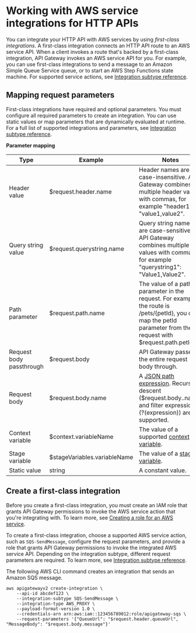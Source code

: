 # Working with AWS service integrations for HTTP APIs<a name="http-api-develop-integrations-aws-services"></a>

You can integrate your HTTP API with AWS services by using *first\-class integrations*\. A first\-class integration connects an HTTP API route to an AWS service API\. When a client invokes a route that's backed by a first\-class integration, API Gateway invokes an AWS service API for you\. For example, you can use first\-class integrations to send a message to an Amazon Simple Queue Service queue, or to start an AWS Step Functions state machine\. For supported service actions, see [Integration subtype reference](http-api-develop-integrations-aws-services-reference.md)\.

## Mapping request parameters<a name="http-api-develop-integrations-aws-services-parameter-mapping"></a>

First\-class integrations have required and optional parameters\. You must configure all required parameters to create an integration\. You can use static values or map parameters that are dynamically evaluated at runtime\. For a full list of supported integrations and parameters, see [Integration subtype reference](http-api-develop-integrations-aws-services-reference.md)\.


**Parameter mapping**  

| Type | Example | Notes | 
| --- | --- | --- | 
| Header value | $request\.header\.name | Header names are case\-insensitive\. API Gateway combines multiple header values with commas, for example "header1": "value1,value2"\. | 
| Query string value | $request\.querystring\.name | Query string names are case\-sensitive\. API Gateway combines multiple values with commas, for example "querystring1": "Value1,Value2"\. | 
| Path parameter | $request\.path\.name | The value of a path parameter in the request\. For example if the route is /pets/\{petId\}, you can map the petId parameter from the request with $request\.path\.petId\. | 
| Request body passthrough | $request\.body | API Gateway passes the entire request body through\. | 
| Request body | $request\.body\.name | A [JSON path expression](https://goessner.net/articles/JsonPath/index.html#e2)\. Recursive descent \($request\.body\.\.name\) and filter expressions \(?\(expression\)\) aren't supported\. | 
| Context variable | $context\.variableName | The value of a supported [context variable](http-api-logging-variables.md)\. | 
| Stage variable | $stageVariables\.variableName | The value of a [stage variable](http-api-stages.md#http-api-stages.stage-variables)\. | 
| Static value | string | A constant value\. | 

## Create a first\-class integration<a name="http-api-develop-integrations-aws-services-example"></a>

Before you create a first\-class integration, you must create an IAM role that grants API Gateway permissions to invoke the AWS service action that you're integrating with\. To learn more, see [Creating a role for an AWS service](https://docs.aws.amazon.com/IAM/latest/UserGuide/id_roles_create_for-service.html)\.

To create a first\-class integration, choose a supported AWS service action, such as `SQS-SendMessage`, configure the request parameters, and provide a role that grants API Gateway permissions to invoke the integrated AWS service API\. Depending on the integration subtype, different request parameters are required\. To learn more, see [Integration subtype reference](http-api-develop-integrations-aws-services-reference.md)\.

The following AWS CLI command creates an integration that sends an Amazon SQS message\.

```
aws apigatewayv2 create-integration \
    --api-id abcdef123 \
    --integration-subtype SQS-SendMessage \
    --integration-type AWS_PROXY \
    --payload-format-version 1.0 \
    --credentials-arn arn:aws:iam::123456789012:role/apigateway-sqs \
    --request-parameters '{"QueueUrl": "$request.header.queueUrl", "MessageBody": "$request.body.message"}'
```